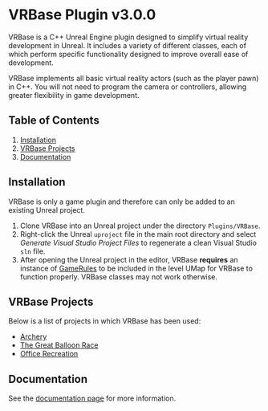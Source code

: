 # VRBase Plugin v3.0.0

VRBase is a C++ Unreal Engine plugin designed to simplify virtual reality development in Unreal. It includes a variety of different classes, each of which perform specific functionality designed to improve overall ease of development.

VRBase implements all basic virtual reality actors (such as the player pawn) in C++. You will not need to program the camera or controllers, allowing greater flexibility in game development.

## Table of Contents
1. [Installation](#install)
2. [VRBase Projects](#projects)
3. [Documentation](#doc)

## Installation <a name="install"></a>

VRBase is only a game plugin and therefore can only be added to an existing Unreal project.

1. Clone VRBase into an Unreal project under the directory `Plugins/VRBase`.
2. Right-click the Unreal `uproject` file in the main root directory and select _Generate Visual Studio Project Files_ to regenerate a clean Visual Studio `sln` file.
3. After opening the Unreal project in the editor, VRBase **requires** an instance of [GameRules](Source/VRBase/Doc/AGameRules.md) to be included in the level UMap for VRBase to function properly. VRBase classes may not work otherwise.

## VRBase Projects <a name="projects"></a>

Below is a list of projects in which VRBase has been used:

- [Archery](https://github.com/bossley9/Archery)
- [The Great Balloon Race](https://github.com/MMC-Scholars/TheGreatBalloonRace)
- [Office Recreation](https://github.com/MMC-Scholars/OfficeRecreation)

## Documentation <a name="doc"></a>

See the [documentation page](Source/VRBase/Doc/Doc.md) for more information.
